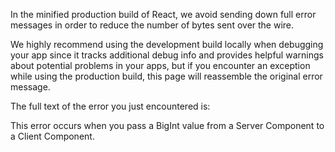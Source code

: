 

In the minified production build of React, we avoid sending down full error messages in order to reduce the number of bytes sent over the wire.



We highly recommend using the development build locally when debugging your app since it tracks additional debug info and provides helpful warnings about potential problems in your apps, but if you encounter an exception while using the production build, this page will reassemble the original error message.

The full text of the error you just encountered is:


This error occurs when you pass a BigInt value from a Server Component to a Client Component.
